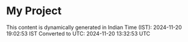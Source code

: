 # My Project

This content is dynamically generated in Indian Time (IST): 2024-11-20 19:02:53 IST
Converted to UTC: 2024-11-20 13:32:53 UTC
